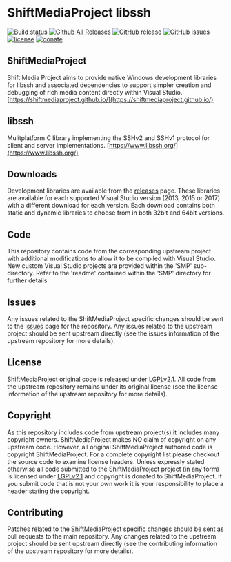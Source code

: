 ShiftMediaProject libssh
=============
[![Build status](https://ci.appveyor.com/api/projects/status/da9c0l125dfvsl75?svg=true)](https://ci.appveyor.com/project/Sibras/libssh)
[![Github All Releases](https://img.shields.io/github/downloads/ShiftMediaProject/libssh/total.svg)](https://github.com/ShiftMediaProject/libssh/releases)
[![GitHub release](https://img.shields.io/github/release/ShiftMediaProject/libssh.svg)](https://github.com/ShiftMediaProject/libssh/releases/latest)
[![GitHub issues](https://img.shields.io/github/issues/ShiftMediaProject/libssh.svg)](https://github.com/ShiftMediaProject/libssh/issues)
[![license](https://img.shields.io/github/license/ShiftMediaProject/libssh.svg)](https://github.com/ShiftMediaProject/libssh)
[![donate](https://img.shields.io/badge/donate-link-brightgreen.svg)](https://shiftmediaproject.github.io/8-donate/)
## ShiftMediaProject

Shift Media Project aims to provide native Windows development libraries for libssh and associated dependencies to support simpler creation and debugging of rich media content directly within Visual Studio. [https://shiftmediaproject.github.io/](https://shiftmediaproject.github.io/)

## libssh

Mulitplatform C library implementing the SSHv2 and SSHv1 protocol for client and server implementations. [https://www.libssh.org/](https://www.libssh.org/)

## Downloads

Development libraries are available from the [releases](https://github.com/ShiftMediaProject/libssh/releases) page. These libraries are available for each supported Visual Studio version (2013, 2015 or 2017) with a different download for each version. Each download contains both static and dynamic libraries to choose from in both 32bit and 64bit versions.

## Code

This repository contains code from the corresponding upstream project with additional modifications to allow it to be compiled with Visual Studio. New custom Visual Studio projects are provided within the 'SMP' sub-directory. Refer to the 'readme' contained within the 'SMP' directory for further details.

## Issues

Any issues related to the ShiftMediaProject specific changes should be sent to the [issues](https://github.com/ShiftMediaProject/libssh/issues) page for the repository. Any issues related to the upstream project should be sent upstream directly (see the issues information of the upstream repository for more details).

## License

ShiftMediaProject original code is released under [LGPLv2.1](https://www.gnu.org/licenses/lgpl-2.1.html). All code from the upstream repository remains under its original license (see the license information of the upstream repository for more details).

## Copyright

As this repository includes code from upstream project(s) it includes many copyright owners. ShiftMediaProject makes NO claim of copyright on any upstream code. However, all original ShiftMediaProject authored code is copyright ShiftMediaProject. For a complete copyright list please checkout the source code to examine license headers. Unless expressly stated otherwise all code submitted to the ShiftMediaProject project (in any form) is licensed under [LGPLv2.1](https://www.gnu.org/licenses/lgpl-2.1.html) and copyright is donated to ShiftMediaProject. If you submit code that is not your own work it is your responsibility to place a header stating the copyright.

## Contributing

Patches related to the ShiftMediaProject specific changes should be sent as pull requests to the main repository. Any changes related to the upstream project should be sent upstream directly (see the contributing information of the upstream repository for more details).